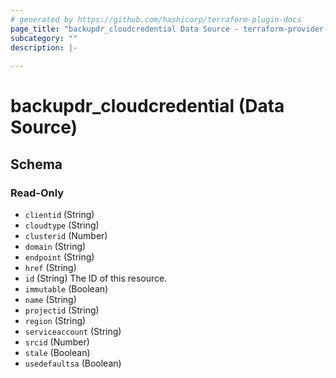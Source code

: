 ```yaml
---
# generated by https://github.com/hashicorp/terraform-plugin-docs
page_title: "backupdr_cloudcredential Data Source - terraform-provider-backupdr"
subcategory: ""
description: |-
  
---
```


# backupdr_cloudcredential (Data Source)





<!-- schema generated by tfplugindocs -->
## Schema

### Read-Only

- `clientid` (String)
- `cloudtype` (String)
- `clusterid` (Number)
- `domain` (String)
- `endpoint` (String)
- `href` (String)
- `id` (String) The ID of this resource.
- `immutable` (Boolean)
- `name` (String)
- `projectid` (String)
- `region` (String)
- `serviceaccount` (String)
- `srcid` (Number)
- `stale` (Boolean)
- `usedefaultsa` (Boolean)
